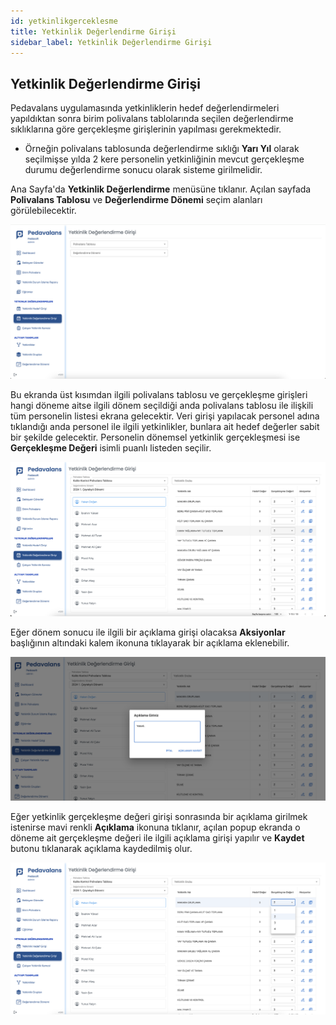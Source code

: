 ```yaml
---
id: yetkinlikgerceklesme
title: Yetkinlik Değerlendirme Girişi
sidebar_label: Yetkinlik Değerlendirme Girişi
---
```

## Yetkinlik Değerlendirme Girişi

Pedavalans uygulamasında yetkinliklerin hedef değerlendirmeleri yapıldıktan sonra birim polivalans tablolarında seçilen değerlendirme sıklıklarına göre gerçekleşme
girişlerinin yapılması gerekmektedir.

- Örneğin polivalans tablosunda değerlendirme sıklığı **Yarı Yıl** olarak seçilmişse yılda 2 kere personelin yetkinliğinin mevcut gerçekleşme durumu değerlendirme sonucu olarak sisteme girilmelidir.

Ana Sayfa'da **Yetkinlik Değerlendirme** menüsüne tıklanır. Açılan sayfada  **Polivalans Tablosu**  ve **Değerlendirme Dönemi** seçim alanları görülebilecektir.

![Yetkinlik Gerçekleşme Girişi](../images/yetkinlikgerceklesme1.png)

Bu ekranda üst kısımdan ilgili polivalans tablosu ve gerçekleşme girişleri hangi döneme aitse ilgili dönem seçildiği anda polivalans tablosu ile ilişkili tüm personelin listesi ekrana gelecektir. Veri girişi yapılacak personel adına tıklandığı anda personel ile ilgili yetkinlikler, bunlara ait hedef değerler sabit bir şekilde gelecektir. Personelin dönemsel yetkinlik gerçekleşmesi ise **Gerçekleşme Değeri** isimli puanlı listeden seçilir. 

![Yetkinlik Gerçekleşme Girişi](../images/yetkinlikgerceklesme2.png)

Eğer dönem sonucu ile ilgili bir açıklama girişi olacaksa **Aksiyonlar** başlığının altındaki kalem ikonuna tıklayarak bir açıklama eklenebilir.

![Yetkinlik Açıklama Girişi](../images/degerlendirmeaciklamasi.png)

Eğer yetkinlik gerçekleşme değeri girişi sonrasında bir açıklama girilmek istenirse mavi renkli **Açıklama** ikonuna tıklanır, açılan popup ekranda o döneme ait gerçekleşme değeri ile ilgili açıklama girişi yapılır ve **Kaydet** butonu tıklanarak açıklama kaydedilmiş olur.

![Yetkinlik Gerçekleşme Girişi](../images/yetkinlikgerceklesme3.png)
